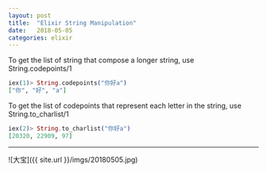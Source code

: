 ```yaml
---
layout: post
title:  "Elixir String Manipulation"
date:   2018-05-05
categories: elixir
---
```


To get the list of string that compose a longer string, use String.codepoints/1

```elixir
iex(1)> String.codepoints("你好a")
["你", "好", "a"]
```

To get the list of codepoints that represent each letter in the string, use String.to_charlist/1

```elixir
iex(2)> String.to_charlist("你好a")
[20320, 22909, 97]
```

---

![大宝]({{ site.url }}/imgs/20180505.jpg)
